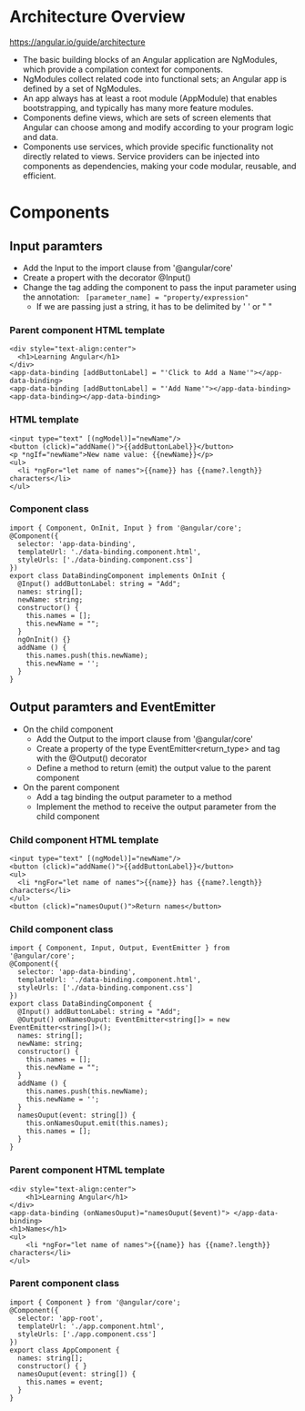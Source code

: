 # Architecture Overview
https://angular.io/guide/architecture
- The basic building blocks of an Angular application are NgModules, which provide a compilation context for components.
- NgModules collect related code into functional sets; an Angular app is defined by a set of NgModules.
- An app always has at least a root module (AppModule) that enables bootstrapping, and typically has many more feature modules.
- Components define views, which are sets of screen elements that Angular can choose among and modify according to your program logic and data.
- Components use services, which provide specific functionality not directly related to views. Service providers can be injected into components as dependencies, making your code modular, reusable, and efficient.

# Components

## Input paramters
- Add the Input to the import clause from '@angular/core'
- Create a propert with the decorator @Input()
- Change the tag adding the component to pass the input parameter using the annotation: ` [parameter_name] = "property/expression"`
  - If we are passing just a string, it has to be delimited by ' ' or " " 

### Parent component HTML template
```
<div style="text-align:center">
  <h1>Learning Angular</h1>
</div>
<app-data-binding [addButtonLabel] = "'Click to Add a Name'"></app-data-binding>
<app-data-binding [addButtonLabel] = "'Add Name'"></app-data-binding>
<app-data-binding></app-data-binding>
```

### HTML template
```
<input type="text" [(ngModel)]="newName"/>
<button (click)="addName()">{{addButtonLabel}}</button>
<p *ngIf="newName">New name value: {{newName}}</p>
<ul>
  <li *ngFor="let name of names">{{name}} has {{name?.length}} characters</li>
</ul>
```

### Component class
```
import { Component, OnInit, Input } from '@angular/core';
@Component({
  selector: 'app-data-binding',
  templateUrl: './data-binding.component.html',
  styleUrls: ['./data-binding.component.css']
})
export class DataBindingComponent implements OnInit {
  @Input() addButtonLabel: string = "Add";
  names: string[];
  newName: string;
  constructor() { 
    this.names = [];
    this.newName = "";
  }
  ngOnInit() {}
  addName () {
    this.names.push(this.newName);
    this.newName = '';
  }
}
```

## Output paramters and EventEmitter
- On the child component
  - Add the Output to the import clause from '@angular/core'
  - Create a property of the type EventEmitter<return_type> and tag with the @Output() decorator
  - Define a method to return (emit) the output value to the parent component
- On the parent component
  - Add a tag binding the output parameter to a method
  - Implement the method to receive the output parameter from the child component
  
### Child component HTML template
```
<input type="text" [(ngModel)]="newName"/>
<button (click)="addName()">{{addButtonLabel}}</button>
<ul>
  <li *ngFor="let name of names">{{name}} has {{name?.length}} characters</li>
</ul>
<button (click)="namesOuput()">Return names</button>
```

### Child component class
```
import { Component, Input, Output, EventEmitter } from '@angular/core';
@Component({
  selector: 'app-data-binding',
  templateUrl: './data-binding.component.html',
  styleUrls: ['./data-binding.component.css']
})
export class DataBindingComponent {
  @Input() addButtonLabel: string = "Add";
  @Output() onNamesOuput: EventEmitter<string[]> = new EventEmitter<string[]>();
  names: string[];
  newName: string;
  constructor() { 
    this.names = [];
    this.newName = "";
  }
  addName () {
    this.names.push(this.newName);
    this.newName = '';
  }
  namesOuput(event: string[]) {
    this.onNamesOuput.emit(this.names);
    this.names = [];
  }
}
```

### Parent component HTML template
```
<div style="text-align:center">
    <h1>Learning Angular</h1>
</div>
<app-data-binding (onNamesOuput)="namesOuput($event)"> </app-data-binding>
<h1>Names</h1>
<ul>
    <li *ngFor="let name of names">{{name}} has {{name?.length}} characters</li>
</ul>
```

### Parent component class
```
import { Component } from '@angular/core';
@Component({
  selector: 'app-root',
  templateUrl: './app.component.html',
  styleUrls: ['./app.component.css']
})
export class AppComponent {
  names: string[];
  constructor() { }
  namesOuput(event: string[]) {
    this.names = event;
  }
}
```
  
